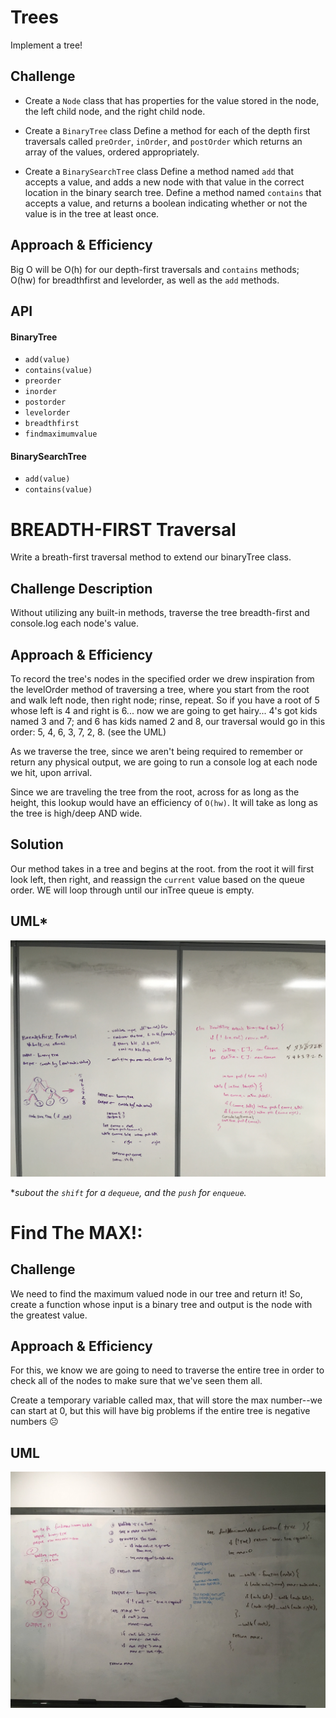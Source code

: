 # Trees
Implement a tree!

## Challenge
* Create a `Node` class that has properties for the value stored in the node, the left child node, and the right child node.

* Create a `BinaryTree` class
Define a method for each of the depth first traversals called `preOrder`, `inOrder`, and `postOrder` which returns an array of the values, ordered appropriately.

* Create a `BinarySearchTree` class
Define a method named `add` that accepts a value, and adds a new node with that value in the correct location in the binary search tree.
Define a method named `contains` that accepts a value, and returns a boolean indicating whether or not the value is in the tree at least once.

## Approach & Efficiency
Big O will be O(h) for our depth-first traversals and `contains` methods; O(hw) for breadthfirst and levelorder, as well as the `add` methods.

## API
#### BinaryTree
* `add(value)`
* `contains(value)`
* `preorder`
* `inorder`
* `postorder`
* `levelorder`
* `breadthfirst`
* `findmaximumvalue`

#### BinarySearchTree
* `add(value)`
* `contains(value)`


# BREADTH-FIRST Traversal
Write a breath-first traversal method to extend our binaryTree class. 

## Challenge Description
Without utilizing any built-in methods, traverse the tree breadth-first and console.log each node's value.

## Approach & Efficiency
To record the tree's nodes in the specified order we drew inspiration from the levelOrder method of traversing a tree, where you start from the root and walk left node, then right node; rinse, repeat. So if you have a root of 5 whose left is 4 and right is 6... now we are going to get hairy... 4's got kids named 3 and 7; and 6 has kids named 2 and 8, our traversal would go in this order: 5, 4, 6, 3, 7, 2, 8. (see the UML)

As we traverse the tree, since we aren't being required to remember or return any physical output, we are going to run a console log at each node we hit, upon arrival.

Since we are traveling the tree from the root, across for as long as the height, this lookup would have an efficiency of `O(hw)`. It will take as long as the tree is high/deep AND wide.

## Solution
Our method takes in a tree and begins at the root. from the root it will first look left, then right, and reassign the `current` value based on the queue order. WE will loop through until our inTree queue is empty.


## UML*
![whiteboarding for the breadth traversal](breadthuml.JPG)

**subout the `shift` for a `dequeue`, and the `push` for  `enqueue`.* 


# Find The MAX!:
## Challenge
We need to find the maximum valued node in our tree and return it! So, create a function whose input is a binary tree and output is the node with the greatest value.

## Approach & Efficiency
For this, we know we are going to need to traverse the entire tree in order to check all of the nodes to make sure that we've seen them all. 

Create a temporary variable called max, that will store the max number--we can start at 0, but this will have big problems if the entire tree is negative numbers ☹️

## UML
![max uml!](maxuml.jpg)